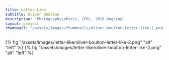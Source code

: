 ```yaml
---
title: Letter-Like
subtitle: Oliver Boulton
description: "Photography\nParis, (FR), 2018-Ongoing"
layout: project
thumbnail: "/assets/images/thumbnails/oliver-boulton-letter-like-1.png"
---
```



{% fig "/assets/images/letter-like/oliver-boulton-letter-like-2.png" "alt" "left" %}
{% fig "/assets/images/letter-like/oliver-boulton-letter-like-2.png" "alt" "left" %}